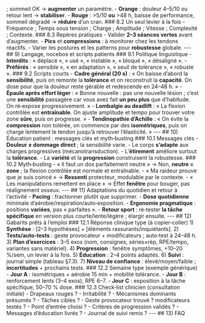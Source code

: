 ; sommeil OK → **augmenter** un paramètre. - **Orange** : douleur 4–5/10 ou retour lent → **stabiliser**. - **Rouge** : >5/10 **ou** >48 h, baisse de performance, sommeil dégradé → **réduire** d’un cran. ### 8.2 Un seul levier à la fois - Fréquence ; Temps sous tension ; Charge ; Amplitude ; Vitesse ; Complexité ; Contexte. ### 8.3 Repères pratiques - Valider **2–3 séances vertes** avant d’augmenter. - **Pics** et **compressions** : à monitorer chez les tendons réactifs. - Varier les postures et les patterns pour **robustesse** globale. --- <a id="langage"></a> ## 9) Langage, nocebos et scripts patients ### 9.1 Politique linguistique - **Interdits** : « déplacé », « usé », « instable », « bloqué », « désaligné ». - **Préférés** : « sensible », « en adaptation », « seuil de tolérance », « robuste ». ### 9.2 Scripts courts - **Cadre général (20 s)** : « On baisse d’abord la **sensibilité**, puis on remonte la **tolérance** et on reconstruit la **capacité**. On dose pour que la douleur reste gérable et redescende en 24–48 h. » - **Épaule après effort léger** : « Bonne nouvelle : pas une nouvelle lésion ; c’est une **sensibilité** passagère car vous avez fait **un peu plus** que d’habitude. On ré‑expose progressivement. » - **Lombalgie au deadlift** : « La flexion contrôlée est **entraînable**. On ajuste amplitude et tempo pour trouver votre zone **sûre**, puis on progresse. » - **Tendinopathie d’Achille** : « On évite la **compression** non tolérée, on commence par des **isométriques**, puis on charge lentement le tendon jusqu’à retrouver l’élasticité. » --- <a id="education"></a> ## 10) Éducation patient : messages clés et myth‑busting ### 10.1 Messages clés - **Douleur ≠ dommage direct** ; la sensibilité varie. - Le corps **s’adapte** aux charges progressives (mécanotransduction). - L’**étirement** améliore surtout la **tolérance**. - La **variété** et la **progression** construisent la robustesse. ### 10.2 Myth‑busting - « Il faut un dos parfaitement neutre » → Non, **neutre = zone** ; la flexion contrôlée est normale et entraînable. - « Ma raideur prouve que je suis coincé » → **Ressenti** protecteur, modulable par le contexte. - « Les manipulations remettent en place » → Effet **fenêtre** pour bouger, pas réalignement osseux. --- <a id="quotidien"></a> ## 11) Adaptations du quotidien et retour à l’activité - **Pacing** : fractionner plutôt que supprimer. - **Dose quotidienne** minimale d’aérobie/respiration/auto‑exposition. - **Ergonomie pragmatique** : positions **variées**, pas « parfaites ». - **Retour sport** : re‑tester **la tâche spécifique** en version plus courte/lente/légère ; élargir ensuite. --- <a id="gabarits"></a> ## 12) Gabarits prêts à l’emploi ### 12.1 Réponse clinique type (à copier‑coller) 1) **Synthèse** : [2–3 hypothèses] + [éléments rassurants/inquiétants]. 2) **Tests/auto‑tests** : geste provocateur + modificateurs ; auto‑test à 24–48 h. 3) **Plan d’exercices** : 3–5 exos (nom, consignes, séries×rép, RPE/tempo, variantes sans matériel). 4) **Progression** : fenêtre symptômes, +10–20 %/sem, un levier à la fois. 5) **Éducation** : 2–4 points adaptés. 6) **Suivi** : journal simple (tableau §7.3). 7) **Niveau de confiance** : élevé/moyen/faible ; **incertitudes** + prochains tests. ### 12.2 Semaine type (exemple générique) - **Jour A** : isométriques + aérobie 15 min + mobilité tolérance. - **Jour B** : renforcement lents (3–4 exos), RPE 6–7. - **Jour C** : exposition à la tâche spécifique, 50–70 % dose. ### 12.3 Check‑list clinicien (consultation initiale) - Drapeaux rouges ? - Irritabilité ? - Mécanismes dominants présumés ? - Tâches cibles ? - Geste provocateur trouvé ? modificateurs testés ? - Point d’entrée choisi ? - Critères de progression validés ? - Messages d’éducation livrés ? - Journal de suivi remis ? --- <a id="faq"></a> ## 13) FAQ